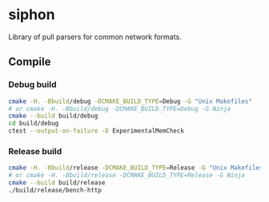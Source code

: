 # siphon

Library of pull parsers for common network formats.

## Compile

### Debug build

```bash
cmake -H. -Bbuild/debug -DCMAKE_BUILD_TYPE=Debug -G "Unix Makefiles"
# or cmake -H. -Bbuild/debug -DCMAKE_BUILD_TYPE=Debug -G Ninja
cmake --build build/debug
cd build/debug
ctest --output-on-failure -D ExperimentalMemCheck
```

### Release build

```bash
cmake -H. -Bbuild/release -DCMAKE_BUILD_TYPE=Release -G "Unix Makefiles"
# or cmake -H. -Bbuild/release -DCMAKE_BUILD_TYPE=Release -G Ninja
cmake --build build/release
./build/release/bench-http
```

